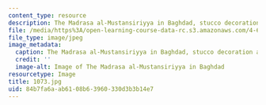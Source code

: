 ```yaml
---
content_type: resource
description: The Madrasa al-Mustansiriyya in Baghdad, stucco decoration above a door.
file: /media/https%3A/open-learning-course-data-rc.s3.amazonaws.com/4-614-religious-architecture-and-islamic-cultures-fall-2002/84b7fa6aab6108b63960330d3b3b14e7_1073.jpg
file_type: image/jpeg
image_metadata:
  caption: The Madrasa al-Mustansiriyya in Baghdad, stucco decoration above a door.
  credit: ''
  image-alt: Image of The Madrasa al-Mustansiriyya in Baghdad
resourcetype: Image
title: 1073.jpg
uid: 84b7fa6a-ab61-08b6-3960-330d3b3b14e7
---
```

